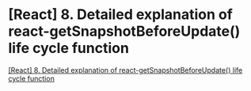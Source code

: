 # [React] 8. Detailed explanation of react-getSnapshotBeforeUpdate() life cycle function
[[React] 8. Detailed explanation of react-getSnapshotBeforeUpdate() life cycle function](https://aiwithcloud.com/2022/09/16/react_8-_detailed_explanation_of_react_getsnapshotbeforeupdate_life_cycle_function/)
